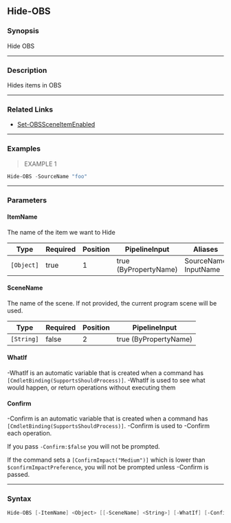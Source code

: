 Hide-OBS
--------




### Synopsis
Hide OBS



---


### Description

Hides items in OBS



---


### Related Links
* [Set-OBSSceneItemEnabled](Set-OBSSceneItemEnabled.md)





---


### Examples
> EXAMPLE 1

```PowerShell
Hide-OBS -SourceName "foo"
```


---


### Parameters
#### **ItemName**

The name of the item we want to Hide






|Type      |Required|Position|PipelineInput        |Aliases                 |
|----------|--------|--------|---------------------|------------------------|
|`[Object]`|true    |1       |true (ByPropertyName)|SourceName<br/>InputName|



#### **SceneName**

The name of the scene.  If not provided, the current program scene will be used.






|Type      |Required|Position|PipelineInput        |
|----------|--------|--------|---------------------|
|`[String]`|false   |2       |true (ByPropertyName)|



#### **WhatIf**
-WhatIf is an automatic variable that is created when a command has ```[CmdletBinding(SupportsShouldProcess)]```.
-WhatIf is used to see what would happen, or return operations without executing them
#### **Confirm**
-Confirm is an automatic variable that is created when a command has ```[CmdletBinding(SupportsShouldProcess)]```.
-Confirm is used to -Confirm each operation.

If you pass ```-Confirm:$false``` you will not be prompted.


If the command sets a ```[ConfirmImpact("Medium")]``` which is lower than ```$confirmImpactPreference```, you will not be prompted unless -Confirm is passed.



---


### Syntax
```PowerShell
Hide-OBS [-ItemName] <Object> [[-SceneName] <String>] [-WhatIf] [-Confirm] [<CommonParameters>]
```
